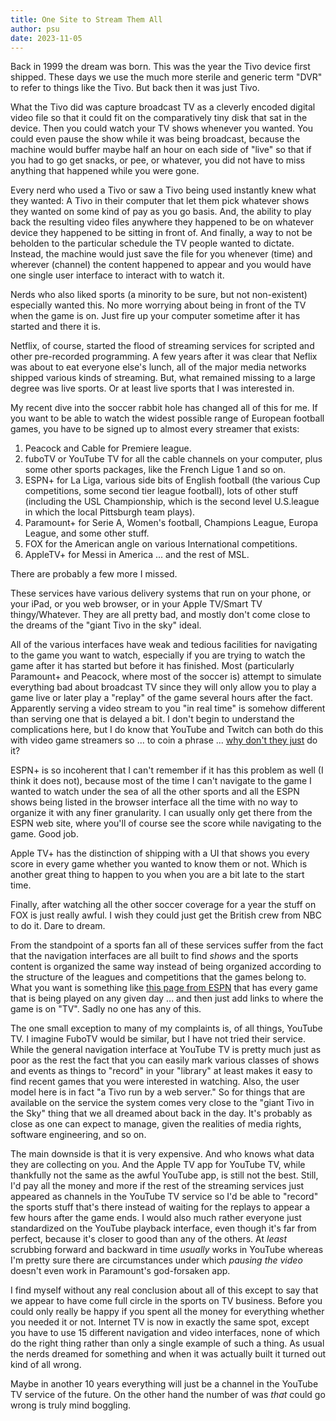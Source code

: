 ```yaml
---
title: One Site to Stream Them All
author: psu
date: 2023-11-05
---
```


Back in 1999 the dream was born. This was the year the Tivo device first shipped. These
days we use the much more sterile and generic term "DVR" to refer to things like the Tivo.
But back then it was just Tivo.

What the Tivo did was capture broadcast TV as a cleverly encoded digital video file so
that it could fit on the comparatively tiny disk that sat in the device. Then you could
watch your TV shows whenever you wanted. You could even pause the show while it was being
broadcast, because the machine would buffer maybe half an hour on each side of "live" so
that if you had to go get snacks, or pee, or whatever, you did not have to miss anything
that happened while you were gone.

Every nerd who used a Tivo or saw a Tivo being used instantly knew what they wanted: A Tivo
in their computer that let them pick whatever shows they wanted on some kind of pay as you
go basis. And, the ability to play back the resulting video files anywhere they happened
to be on whatever device they happened to be sitting in front of. And finally, a way to
not be beholden to the particular schedule the TV people wanted to dictate. Instead, the
machine would just save the file for you whenever (time) and wherever (channel) the
content happened to appear and you would have one single user interface to interact with
to watch it.

Nerds who also liked sports (a minority to be sure, but not non-existent) especially
wanted this. No more worrying about being in front of the TV when the game is on. Just
fire up your computer sometime after it has started and there it is.

Netflix, of course, started the flood of streaming services for scripted and other
pre-recorded programming. A few years after it was clear that Neflix was about to eat
everyone else's lunch, all of the major media networks shipped various kinds of streaming.
But, what remained missing to a large degree was live sports. Or at least live sports that
I was interested in.

My recent dive into the soccer rabbit hole has changed all of this for me. If you want to
be able to watch the widest possible range of European football games, you have to be
signed up to almost every streamer that exists:

1. Peacock and Cable for Premiere league.
1. fuboTV or YouTube TV for all the cable channels on your computer, plus some other
   sports packages, like the French Ligue 1 and so on.
1. ESPN+ for La Liga, various side bits of English football (the various Cup
   competitions, some second tier league football), lots of other stuff (including the
   USL Championship, which is the second level U.S.league in which the local Pittsburgh team plays).
1. Paramount+ for Serie A, Women's football, Champions League, Europa League, and some
   other stuff.
1. FOX for the American angle on various International competitions.
1. AppleTV+ for Messi in America ... and the rest of MSL.

There are probably a few more I missed.

These services have various delivery systems that run on your phone, or your iPad,
or you web browser, or in your Apple TV/Smart TV thingy/Whatever. They are all pretty bad,
and mostly don't come close to the dreams of the "giant Tivo in the sky" ideal.

All of the various interfaces have weak and tedious facilities for navigating to the game
you want to watch, especially if you are trying to watch the game after it has started but
before it has finished. Most (particularly Paramount+ and Peacock, where most of the
soccer is) attempt to simulate everything bad about broadcast TV since they will only
allow you to play a game live or later play a "replay" of the game several hours after the
fact. Apparently serving a video stream to you "in real time" is somehow different than
serving one that is delayed a bit. I don't begin to understand the complications here, but
I do know that YouTube and Twitch can both do this with video game streamers so ... to
coin a phrase ... [why don't they just](./why-dont-they-just.html) do it?

ESPN+ is so incoherent that I can't remember if it has this problem as well (I think it
does not), because most of the time I can't navigate to the game I wanted to watch under
the sea of all the other sports and all the ESPN shows being listed in the browser
interface all the time with no way to organize it with any finer granularity. I can
usually only get there from the ESPN web site, where you'll of course see the score while
navigating to the game. Good job.

Apple TV+ has the distinction of shipping with a UI that shows you every score in every
game whether you wanted to know them or not. Which is another great thing to happen to you
when you are a bit late to the start time.

Finally, after watching all the other soccer coverage for a year the stuff on FOX is just
really awful. I wish they could just get the British crew from NBC to do it. Dare to
dream.

From the standpoint of a sports fan all of these services suffer from the fact that the
navigation interfaces are all built to find _shows_ and the sports content is organized
the same way instead of being organized according to the structure of the leagues and
competitions that the games belong to. What you want is something like [this page from
ESPN](https://www.espn.com/soccer/schedule/_/date/20231029) that has every game that is
being played on any given day ... and then just add links to where the game is on "TV".
Sadly no one has any of this.

The one small exception to many of my complaints is, of all things, YouTube TV. I imagine
FuboTV would be similar, but I have not tried their service. While the general navigation
interface at YouTube TV is pretty much just as poor as the rest the fact that you can
easily mark various classes of shows and events as things to "record" in your "library" at
least makes it easy to find recent games that you were interested in watching. Also, the
user model here is in fact "a Tivo run by a web server." So for things that are available
on the service the system comes very close to the "giant Tivo in the Sky" thing that we
all dreamed about back in the day. It's probably as close as one can expect to manage,
given the realities of media rights, software engineering, and so on.

The main downside is that it is very expensive. And who knows what data they are
collecting on you. And the Apple TV app for YouTube TV, while thankfully not the same as
the awful YouTube app, is still not the best. Still, I'd pay all the money and more if the
rest of the streaming services just appeared as channels in the YouTube TV service so I'd
be able to "record" the sports stuff that's there instead of waiting for the replays to
appear a few hours after the game ends. I would also much rather everyone just
standardized on the YouTube playback interface, even though it's far from perfect, because
it's closer to good than any of the others. At _least_ scrubbing forward and backward in
time _usually_ works in YouTube whereas I'm pretty sure there are circumstances under
which _pausing the video_ doesn't even work in Paramount's god-forsaken app.

I find myself without any real conclusion about all of this except to say that we appear
to have come full circle in the sports on TV business. Before you could only really be
happy if you spent all the money for everything whether you needed it or not. Internet TV
is now in exactly the same spot, except you have to use 15 different navigation and video
interfaces, none of which do the right thing rather than only a single example of such a
thing. As usual the nerds dreamed for something and when it was actually built it turned
out kind of all wrong.

Maybe in another 10 years everything will just be a channel in the YouTube TV service of
the future. On the other hand the number of was _that_ could go wrong is truly mind
boggling.
